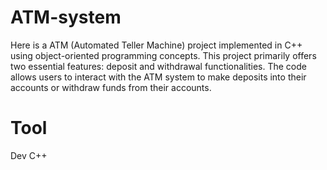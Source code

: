 # ATM-system
Here is a ATM (Automated Teller Machine) project implemented in C++ using object-oriented programming concepts. This project primarily offers two essential features: deposit and withdrawal functionalities. The code allows users to interact with the ATM system to make deposits into their accounts or withdraw funds from their accounts.

# Tool
Dev C++

